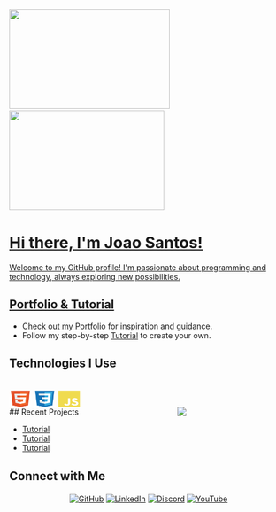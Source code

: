 <div>
<img loading="lazy" height="180em" width="290" src="https://github-readme-stats.vercel.app/api?username=JoaoSantosCodes&show_icons=true&theme=dracula&include_all_commits=true&count_private=true"/>
<a href="https://github.com/seu-usuário-aqui">
<img loading="lazy" height="180em" width="280" src="https://github-readme-stats.vercel.app/api/top-langs/?username=JoaoSantosCodes&layout=compact&langs_count=7&theme=dracula"/>
</div>

# Hi there, I'm Joao Santos!

Welcome to my GitHub profile! I'm passionate about programming and technology, always exploring new possibilities.

## Portfolio & Tutorial

- Check out my [Portfolio]() for inspiration and guidance.
- Follow my step-by-step [Tutorial]() to create your own.

## Technologies I Use

<div style="display: inline_block; margin-top: 20px;"><br>
  <img align="center" alt="HTML" height="30" width="40" src="https://raw.githubusercontent.com/devicons/devicon/master/icons/html5/html5-original.svg">
  <img align="center" alt="CSS" height="30" width="40" src="https://raw.githubusercontent.com/devicons/devicon/master/icons/css3/css3-original.svg">
  <img align="center" alt="JavaScript" height="30" width="40" src="https://raw.githubusercontent.com/devicons/devicon/master/icons/javascript/javascript-plain.svg">
</div>

<img align='right' src='https://user-images.githubusercontent.com/5713670/87202985-820dcb80-c2b6-11ea-9f56-7ec461c497c3.gif' width='200'>
## Recent Projects

- [Tutorial]()
- [Tutorial]()
- [Tutorial]()

## Connect with Me

<p align="center" style="margin-top: 20px;">
  <a href="https://github.com/JoaoSantosCodes" target="_blank">
    <img alt="GitHub" title="GitHub" height="40" width="40" src="https://cdn.simpleicons.org/github"></a>
  <a href="https://www.linkedin.com/in/jo%C3%A3o-santos-5a59a567/" target="_blank">
    <img alt="LinkedIn" title="LinkedIn" height="40" width="40" src="https://cdn.simpleicons.org/linkedin"></a>
  <a href="https://discord.gg/6JAwbTFy" target="_blank">
    <img alt="Discord" title="Discord" height="40" width="40" src="https://cdn.simpleicons.org/discord"></a>
  <a href="https://www.youtube.com/channel/UCT8zcIEJaNPUFVmoxLDwaZA" target="_blank">
    <img alt="YouTube" title="YouTube" height="40" width="40" src="https://cdn.simpleicons.org/youtube"></a>
</p>

